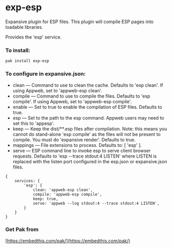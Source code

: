 exp-esp
===

Expansive plugin for ESP files. This plugin will compile ESP pages into loadable libraries.

Provides the 'esp' service.

### To install:

    pak install exp-esp

### To configure in expansive.json:

* clean &mdash; Command to use to clean the cache. Defaults to 'esp clean'. If using Appweb, set to 'appweb-esp clean'.
* compile &mdash; Command to use to compile the files. Defaults to 'esp compile'. If using Appweb, set to 'appweb-esp compile'.
* enable &mdash; Set to true to enable the compilation of ESP files. Defaults to true.
* esp &mdash; Set to the path to the esp command. Appweb users may need to set this to 'appesp'.
* keep &mdash; Keep the dist/\**.esp files after compilation. Note: this means you cannot do stand-alone 
    'esp compile' as the files will not be present to compile. You must do 'expansive render'. Defaults to true.
* mappings &mdash; File extensions to process. Defaults to: [ 'esp' ].
* serve &mdash; ESP command line to invoke esp to serve client browser requests. Defaults to 'esp --trace stdout:4 LISTEN'
    where LISTEN is replaced with the listen port configured in the esp.json or expansive.json files.

```
{
    services: {
        'esp': {
            clean: 'appweb-esp clean',
            compile: 'appweb-esp compile',
            keep: true,
            serve: 'appweb --log stdout:4 --trace stdout:4 LISTEN',
        }
    }
}
```

### Get Pak from

[https://embedthis.com/pak/](https://embedthis.com/pak/)


